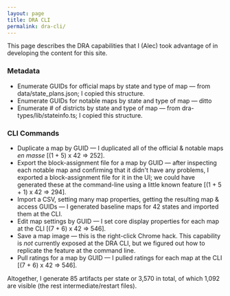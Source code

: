 ```yaml
---
layout: page
title: DRA CLI
permalink: dra-cli/
---
```


This page describes the DRA capabilities that I (Alec) took advantage of in developing the content for this site.

### Metadata

- Enumerate GUIDs for official maps by state and type of map &#8212; from data/state_plans.json; I copied this structure.
- Enumerate GUIDs for notable maps by state and type of map &#8212; ditto
- Enumerate # of districts by state and type of map &#8212; from dra-types/lib/stateinfo.ts; I copied this structure.

### CLI Commands

- Duplicate a map by GUID &#8212; I duplicated all of the official & notable maps *en masse* [(1 + 5) x 42 => 252].
- Export the block-assignment file for a map by GUID &#8212; after inspecting each notable map and confirming that it didn't have any problems, I exported a block-assignment file for it in the UI; we could have generated these at the command-line using a little known feature [(1 + 5 + 1) x 42 => 294].
- Import a CSV, setting many map properties, getting the resulting map & access GUIDs &#8212; I generated baseline maps for 42 states and imported them at the CLI.
- Edit map settings by GUID &#8212; I set core display properties for each map at the CLI [(7 + 6) x 42 => 546].
- Save a map image &#8212; this is the right-click Chrome hack. This capability is *not* currently exposed at the DRA CLI, but we figured out how to replicate the feature at the command line.
- Pull ratings for a map by GUID &#8212; I pulled ratings for each map at the CLI [(7 + 6) x 42 => 546].

Altogether, I generate 85 artifacts per state or 3,570 in total, 
of which 1,092 are visible (the rest intermediate/restart files).